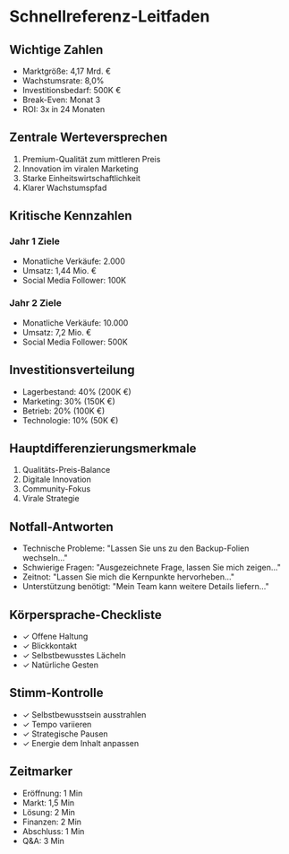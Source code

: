 # Schnellreferenz-Leitfaden

## Wichtige Zahlen
- Marktgröße: 4,17 Mrd. €
- Wachstumsrate: 8,0%
- Investitionsbedarf: 500K €
- Break-Even: Monat 3
- ROI: 3x in 24 Monaten

## Zentrale Werteversprechen
1. Premium-Qualität zum mittleren Preis
2. Innovation im viralen Marketing
3. Starke Einheitswirtschaftlichkeit
4. Klarer Wachstumspfad

## Kritische Kennzahlen
### Jahr 1 Ziele
- Monatliche Verkäufe: 2.000
- Umsatz: 1,44 Mio. €
- Social Media Follower: 100K

### Jahr 2 Ziele
- Monatliche Verkäufe: 10.000
- Umsatz: 7,2 Mio. €
- Social Media Follower: 500K

## Investitionsverteilung
- Lagerbestand: 40% (200K €)
- Marketing: 30% (150K €)
- Betrieb: 20% (100K €)
- Technologie: 10% (50K €)

## Hauptdifferenzierungsmerkmale
1. Qualitäts-Preis-Balance
2. Digitale Innovation
3. Community-Fokus
4. Virale Strategie

## Notfall-Antworten
- Technische Probleme: "Lassen Sie uns zu den Backup-Folien wechseln..."
- Schwierige Fragen: "Ausgezeichnete Frage, lassen Sie mich zeigen..."
- Zeitnot: "Lassen Sie mich die Kernpunkte hervorheben..."
- Unterstützung benötigt: "Mein Team kann weitere Details liefern..."

## Körpersprache-Checkliste
- ✓ Offene Haltung
- ✓ Blickkontakt
- ✓ Selbstbewusstes Lächeln
- ✓ Natürliche Gesten

## Stimm-Kontrolle
- ✓ Selbstbewusstsein ausstrahlen
- ✓ Tempo variieren
- ✓ Strategische Pausen
- ✓ Energie dem Inhalt anpassen

## Zeitmarker
- Eröffnung: 1 Min
- Markt: 1,5 Min
- Lösung: 2 Min
- Finanzen: 2 Min
- Abschluss: 1 Min
- Q&A: 3 Min
